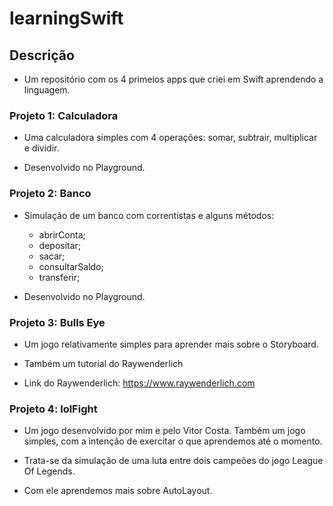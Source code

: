 # learningSwift

## Descrição

* Um repositório com os 4 primeios apps que criei em Swift aprendendo a linguagem. 

### Projeto 1: Calculadora

* Uma calculadora simples com 4 operações: somar, subtrair, multiplicar e dividir. 

* Desenvolvido no Playground.

### Projeto 2: Banco

* Simulação de um banco com correntistas e alguns métodos:
  * abrirConta;
  * depositar;
  * sacar;
  * consultarSaldo;
  * transferir;
  
* Desenvolvido no Playground.

### Projeto 3: Bulls Eye

* Um jogo relativamente simples para aprender mais sobre o Storyboard.

* Também um tutorial do Raywenderlich

* Link do Raywenderlich: https://www.raywenderlich.com

### Projeto 4: lolFight

* Um jogo desenvolvido por mim e pelo Vitor Costa. Também um jogo simples, com a intenção de exercitar o que aprendemos até o momento.

* Trata-se da simulação de uma luta entre dois campeões do jogo League Of Legends.

* Com ele aprendemos mais sobre AutoLayout.
  
